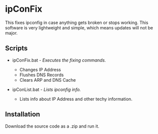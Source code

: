 # ipConFix
This fixes ipconfig in case anything gets broken or stops working. This software is very lightweight and simple, which means updates will not be major.

## Scripts

* ipConFix.bat - *Executes the fixing commands.*
  - Changes IP Address
  - Flushes DNS Records
  - Clears ARP and DNS Cache
 
* ipConList.bat - *Lists ipconfig info.*
  - Lists info about IP Address and other techy information.


## Installation
Download the source code as a .zip and run it.
